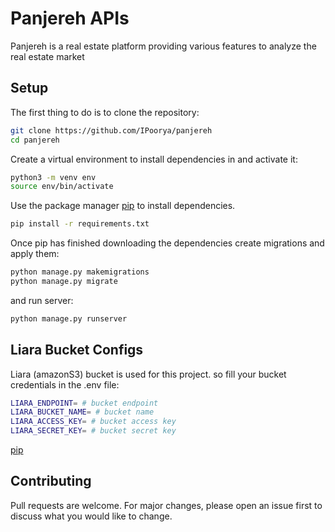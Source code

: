 # Panjereh APIs

Panjereh is a real estate platform providing various features to analyze the real estate market 

## Setup

The first thing to do is to clone the repository:

```bash
git clone https://github.com/IPoorya/panjereh
cd panjereh
```
Create a virtual environment to install dependencies in and activate it:
```bash
python3 -m venv env
source env/bin/activate
```
Use the package manager [pip](https://pip.pypa.io/en/stable/) to install dependencies.

```bash
pip install -r requirements.txt
```
Once pip has finished downloading the dependencies create migrations and apply them:
```bash
python manage.py makemigrations
python manage.py migrate
```

and run server:
```bash
python manage.py runserver
```
## Liara Bucket Configs
Liara (amazonS3) bucket is used for this project. so fill your bucket credentials in the .env file:

```bash
LIARA_ENDPOINT= # bucket endpoint
LIARA_BUCKET_NAME= # bucket name
LIARA_ACCESS_KEY= # bucket access key
LIARA_SECRET_KEY= # bucket secret key
```
[pip](pip.pypa.io/en/stable/)

## Contributing

Pull requests are welcome. For major changes, please open an issue first
to discuss what you would like to change.
